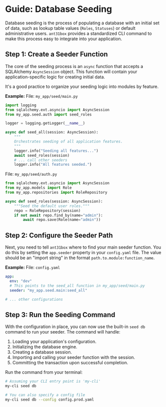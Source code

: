 # Guide: Database Seeding

Database seeding is the process of populating a database with an initial set of data, such as lookup table values (`Roles`, `Statuses`) or default administrative users. `ant31box` provides a standardized CLI command to make this process easy to integrate into your application.

## Step 1: Create a Seeder Function

The core of the seeding process is an `async` function that accepts a SQLAlchemy `AsyncSession` object. This function will contain your application-specific logic for creating initial data.

It's a good practice to organize your seeding logic into modules by feature.

**Example:**
File: `my_app/seed/main.py`
```python
import logging
from sqlalchemy.ext.asyncio import AsyncSession
from my_app.seed.auth import seed_roles

logger = logging.getLogger(__name__)

async def seed_all(session: AsyncSession):
    """
    Orchestrates seeding of all application features.
    """
    logger.info("Seeding all features...")
    await seed_roles(session)
    # ... call other seeders
    logger.info("All features seeded.")
```

File: `my_app/seed/auth.py`
```python
from sqlalchemy.ext.asyncio import AsyncSession
from my_app.models import Role
from my_app.repositories import RoleRepository

async def seed_roles(session: AsyncSession):
    """Seed the default user roles."""
    repo = RoleRepository(session)
    if not await repo.find_by(name="admin"):
        await repo.save(Role(name="admin"))
```

## Step 2: Configure the Seeder Path

Next, you need to tell `ant31box` where to find your main seeder function. You do this by setting the `app.seeder` property in your `config.yaml` file. The value should be an "import string" in the format `path.to.module:function_name`.

**Example:**
File: `config.yaml`
```yaml
app:
  env: "dev"
  # This points to the seed_all function in my_app/seed/main.py
  seeder: "my_app.seed.main:seed_all"

# ... other configurations
```

## Step 3: Run the Seeding Command

With the configuration in place, you can now use the built-in `seed db` command to run your seeder. The command will handle:
1.  Loading your application's configuration.
2.  Initializing the database engine.
3.  Creating a database session.
4.  Importing and calling your seeder function with the session.
5.  Committing the transaction upon successful completion.

Run the command from your terminal:
```bash
# Assuming your CLI entry point is 'my-cli'
my-cli seed db

# You can also specify a config file
my-cli seed db --config config.prod.yaml
```
